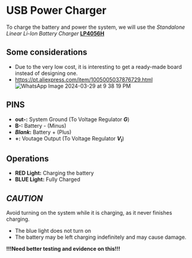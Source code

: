 # USB Power Charger
To charge the battery and power the system, we will use the _Standalone Linear Li-Ion Battery Charger_ **[LP4056H](https://pdf1.alldatasheet.com/datasheet-pdf/view/1244036/POWER/LP4056H.html)**

## Some considerations
- Due to the very low cost, it is interesting to get a ready-made board instead of designing one.
- https://pt.aliexpress.com/item/1005005037876729.html
![WhatsApp Image 2024-03-29 at 9 38 19 PM](https://github.com/Vininess/USB-Charger-to-2x-AA-batteries/assets/35041490/e1a75315-ccf7-4bc2-9f5b-087796a2d97b)

## PINS
- **out-:** System Ground (To Voltage Regulator **_G_**)
- **B-:** Battery - (Minus)
- **_Blank_:** Battery + (Plus)
- **+:** Voutage Output (To Voltage Regulator **_V<sub>I</sub>_**)




## Operations
- **RED Light:** Charging the battery
- **BLUE Light:** Fully Charged

## _CAUTION_
Avoid turning on the system while it is charging, as it never finishes charging.
- The blue light does not turn on
- The battery may be left charging indefinitely and may cause damage.

**!!!Need better testing and evidence on this!!!**
